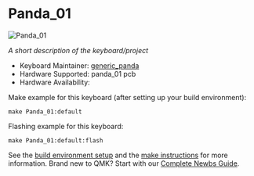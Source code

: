 # Panda_01

![Panda_01](https://i.imgur.com/fPBUDMT.png)

*A short description of the keyboard/project*

* Keyboard Maintainer: [generic_panda](https://github.com/jesseleung97)
* Hardware Supported: panda_01 pcb
* Hardware Availability: 

Make example for this keyboard (after setting up your build environment):

    make Panda_01:default

Flashing example for this keyboard:

    make Panda_01:default:flash

See the [build environment setup](https://docs.qmk.fm/#/getting_started_build_tools) and the [make instructions](https://docs.qmk.fm/#/getting_started_make_guide) for more information. Brand new to QMK? Start with our [Complete Newbs Guide](https://docs.qmk.fm/#/newbs).
